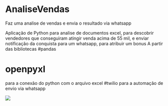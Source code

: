 # AnaliseVendas
Faz uma analise de vendas e envia o resultado via whatsapp

Aplicação de Python para analise de documentos excel, para descobrir vendedores que conseguiram atingir venda acima de 55 mil, e enviar notificação da conquista para um whatsapp, para atribuir um bonus
A partir das bibliotecas 
#pandas 
# openpyxl 
para a conexão do python com o arquivo excel
#twilio
para a automação de envio via whatsapp


<img src = "https://imgur.com/kS0DakU](https://i.imgur.com/kS0DakU.png)https://i.imgur.com/kS0DakU.png"/>
